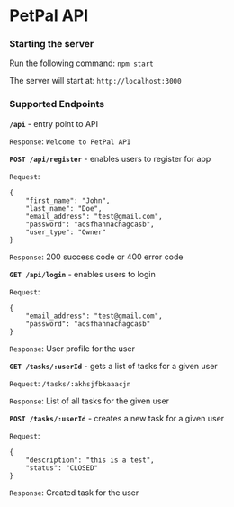 # PetPal API

### Starting the server

Run the following command: `npm start`

The server will start at: `http://localhost:3000`

### Supported Endpoints

**`/api`** - entry point to API

`Response`: `Welcome to PetPal API`

**`POST /api/register`** - enables users to register for app

`Request`: 

    {
        "first_name": "John",
        "last_name": "Doe",
        "email_address": "test@gmail.com",
        "password": "aosfhahnachagcasb",
        "user_type": "Owner"
    }

`Response`: 200 success code or 400 error code

**`GET /api/login`** - enables users to login

`Request`: 

    {
        "email_address": "test@gmail.com",
        "password": "aosfhahnachagcasb"
    }

`Response`: User profile for the user

**`GET /tasks/:userId`** - gets a list of tasks for a given user

`Request`: `/tasks/:akhsjfbkaaacjn`

`Response`: List of all tasks for the given user

**`POST /tasks/:userId`** - creates a new task for a given user

`Request`: 

    {
        "description": "this is a test",
        "status": "CLOSED"
    }

`Response`: Created task for the user

